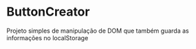 # ButtonCreator

Projeto simples de manipulação de DOM que também guarda as informações no localStorage
